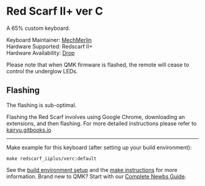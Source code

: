 # Red Scarf II+ ver C

A 65% custom keyboard.

Keyboard Maintainer: [MechMerlin](https://github.com/mechmerlin)  
Hardware Supported: Redscarf II+  
Hardware Availability: [Drop](https://drop.com/buy/red-scarf-ii-ver-b-custom-mechanical-keyboard-kit)

Please note that when QMK firmware is flashed, the remote will cease to control the underglow LEDs. 

## Flashing

The flashing is sub-optimal. 

Flashing the Red Scarf involves using Google Chrome, downloading an extensions, and then flashing. For more detailed instructions please refer to [kairyu.gitbooks.io](https://kairyu.gitbooks.io/red-scarf-ii-plus-user-guide-how-to-custom-layout/content/online_reflash.html)

---

Make example for this keyboard (after setting up your build environment):

    make redscarf_iiplus/verc:default

See the [build environment setup](https://docs.qmk.fm/#/getting_started_build_tools) and the [make instructions](https://docs.qmk.fm/#/getting_started_make_guide) for more information. Brand new to QMK? Start with our [Complete Newbs Guide](https://docs.qmk.fm/#/newbs).
